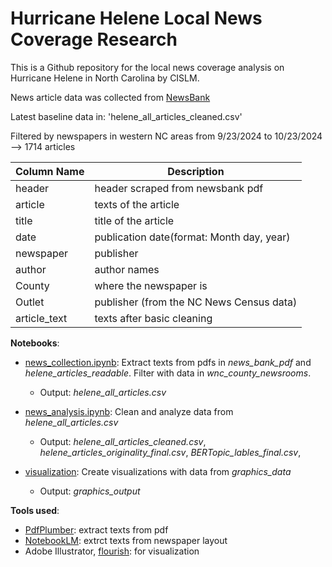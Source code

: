# Hurricane Helene Local News Coverage Research

This is a Github repository for the local news coverage analysis on Hurricane Helene in North Carolina by CISLM.

News article data was collected from <a href='https://www.newsbank.com/'>NewsBank</a>

Latest baseline data in: 
'helene_all_articles_cleaned.csv'

Filtered by newspapers in western NC areas from 9/23/2024 to 10/23/2024 --> 1714 articles

| Column Name | Description |
| -------- | ------- |
| header | header scraped from newsbank pdf |
| article | texts of the article |
| title | title of the article |
| date | publication date(format: Month day, year)|
| newspaper | publisher |
| author | author names |
| County | where the newspaper is |
| Outlet | publisher (from the NC News Census data) |
| article_text | texts after basic cleaning |

**Notebooks**:
- <ins>news_collection.ipynb</ins>: Extract texts from pdfs in *news_bank_pdf* and *helene_articles_readable*. Filter with data in *wnc_county_newsrooms*.

    * Output: *helene_all_articles.csv*
- <ins>news_analysis.ipynb</ins>: Clean and analyze data from *helene_all_articles.csv*
    * Output: *helene_all_articles_cleaned.csv*, *helene_articles_originality_final.csv*, *BERTopic_lables_final.csv*, 

- <ins>visualization</ins>: Create visualizations with data from *graphics_data*
    * Output: *graphics_output*


**Tools used**:
- <a href = 'https://github.com/jsvine/pdfplumber'>PdfPlumber</a>: extract texts from pdf
- <a href = 'https://notebooklm.google.com/'>NotebookLM</a>: extrct texts from newspaper layout
- Adobe Illustrator, <a href = 'https://app.flourish.studio/projects'>flourish</a>: for visualization

